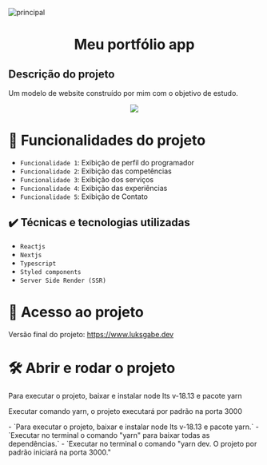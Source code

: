 ![principal](https://user-images.githubusercontent.com/20328166/211849097-bfe05c6d-c65f-4d92-9ba9-944db043de5a.jpg)

<h1 align="center" > Meu portfólio app </h1>

<h2> Descrição do projeto </h2>
<p>
  Um modelo de website construído por mim com o objetivo de estudo.
</p>

<p align="center">
<img src="http://img.shields.io/static/v1?label=STATUS&message=EM%20DESENVOLVIMENTO&color=GREEN&style=for-the-badge"/>
</p>

# :hammer: Funcionalidades do projeto

- `Funcionalidade 1`: Exibição de perfil do programador
- `Funcionalidade 2`: Exibição das competências 
- `Funcionalidade 3`: Exibição dos serviços
- `Funcionalidade 4`: Exibição das experiências
- `Funcionalidade 5`: Exibição de Contato

## ✔️ Técnicas e tecnologias utilizadas

- ``Reactjs``
- ``Nextjs``
- ``Typescript``
- ``Styled components``
- ``Server Side Render (SSR)``

# 📁 Acesso ao projeto

Versão final do projeto: https://www.luksgabe.dev

# 🛠️ Abrir e rodar o projeto

<p>Para executar o projeto, baixar e instalar node lts v-18.13 e pacote yarn</p>
<p>Executar comando yarn, o projeto executará por padrão na porta 3000</p>
- `Para executar o projeto, baixar e instalar node lts v-18.13 e pacote yarn.`
- `Executar no terminal o comando "yarn" para baixar todas as dependências.`
- `Executar no terminal o comando "yarn dev. O projeto por padrão iniciará na porta 3000."



